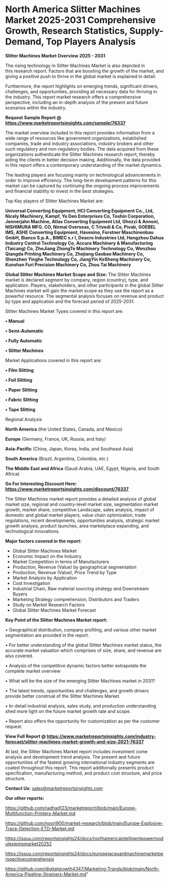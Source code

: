 # North America Slitter Machines Market 2025-2031 Comprehensive Growth, Research Statistics, Supply-Demand,  Top Players Analysis

<Strong> Slitter Machines Market Overview 2025 - 2031</strong>

The rising technology in Slitter Machines Market is also depicted in this research report. Factors that are boosting the growth of the market, and giving a positive push to thrive in the global market is explained in detail.

Furthermore, the report highlights on emerging trends, significant drivers, challenges, and opportunities, providing all necessary data for thriving in the industry. This report market research offers a comprehensive perspective, including an in-depth analysis of the present and future scenarios within the industry.

<strong>Request Sample Report @ <a href=https://www.marketreportsinsights.com/sample/76337>https://www.marketreportsinsights.com/sample/76337</a></strong>

The market overview included in this report provides information from a wide range of resources like government organizations, established companies, trade and industry associations, industry brokers and other such regulatory and non-regulatory bodies. The data acquired from these organizations authenticate the Slitter Machines research report, thereby aiding the clients in better decision making. Additionally, the data provided in this report offers a contemporary understanding of the market dynamics.

The leading players are focusing mainly on technological advancements in order to improve efficiency. The long-term development patterns for this market can be captured by continuing the ongoing process improvements and financial stability to invest in the best strategies.

Top Key players of Slitter Machines Market are:

<strong>Universal Converting Equipment, HCI Converting Equipment Co., Ltd, Nicely Machinery, Kampf, Yo Den Enterprises Co, Toshin Corporation, Jennerjahn Machine, Atlas Converting Equipment Ltd, Ghezzi & Annoni, NISHIMURA MFG. CO, Nirmal Overseas, C Trivedi & Co, Pivab, GOEBEL IMS, ASHE Converting Equipment, Havesino, Forstner Maschinenbau GmbH, Bianco S.p.A., BIMEC s.r l, Deacro Industries Ltd, Hangzhou Dahua Industry Control Technology Co, Accura Machinery & Manufacturing (Taicang) Co, ZheJiang ZhongTe Machinery Technology Co, Wenzhou Qiangda Printing Machinery Co, Zhejiang Gaobao Machinery Co, Shenzhen Yinghe Technology Co, JiangYin KeSheng Machinery Co, Kunshan Furi Precision Machinery Co, Zhou Tai Machinery</strong>

<strong><b>Global Slitter Machines Market Scope and Size:</b></strong>
The Slitter Machines market is declared segment by company, region (country), type, and application. Players, stakeholders, and other participants in the global Slitter Machines market will gain the market scope as they use the report as a powerful resource. The segmental analysis focuses on revenue and product by type and application and the forecast period of 2025-2031.

Slitter Machines Market Types covered in this report are:

<strong>• Manual

• Semi-Automatic

• Fully Automatic

• Slitter Machines</strong>

Market Applications covered in this report are:

<strong>• Film Slitting

• Foil Slitting

• Paper Slitting

• Fabric Slitting

• Tape Slitting</strong> 

Regional Analysis

<strong>North America</strong> (the United States, Canada, and Mexico)

<strong>Europe</strong> (Germany, France, UK, Russia, and Italy)

<strong>Asia-Pacific</strong> (China, Japan, Korea, India, and Southeast Asia)

<strong>South America</strong> (Brazil, Argentina, Colombia, etc.)

<strong>The Middle East and Africa</strong> (Saudi Arabia, UAE, Egypt, Nigeria, and South Africa)

<strong>Go For Interesting Discount Here: <a href=https://www.marketreportsinsights.com/discount/76337>https://www.marketreportsinsights.com/discount/76337</a></strong>

The Slitter Machines market report provides a detailed analysis of global market size, regional and country-level market size, segmentation market growth, market share, competitive Landscape, sales analysis, impact of domestic and global market players, value chain optimization, trade regulations, recent developments, opportunities analysis, strategic market growth analysis, product launches, area marketplace expanding, and technological innovations.

<strong><b>Major factors covered in the report:</b></strong>
<ul>
  <li>Global Slitter Machines Market </li>
  <li>Economic Impact on the Industry</li>
  <li>Market Competition in terms of Manufacturers</li>
  <li>Production, Revenue (Value) by geographical segmentation</li>
  <li>Production, Revenue (Value), Price Trend by Type</li>
  <li>Market Analysis by Application</li>
  <li>Cost Investigation</li>
  <li>Industrial Chain, Raw material sourcing strategy and Downstream Buyers</li>
  <li>Marketing Strategy comprehension, Distributors and Traders</li>
  <li>Study on Market Research Factors</li>
  <li>Global Slitter Machines Market Forecast</li>
</ul>

<strong><b>Key Point of the Slitter Machines Market report:</b></strong>

• Geographical distribution, company profiling, and various other market segmentation are provided in the report.

• For better understanding of the global Slitter Machines market status, the accurate market valuation which comprises of size, share, and revenue are also covered.

• Analysis of the competitive dynamic factors better extrapolate the complete market overview

• What will be the size of the emerging Slitter Machines market in 2031?

• The latest trends, opportunities and challenges, and growth drivers provide better construal of the Slitter Machines Market.

• In-detail industrial analysis, sales study, and production understanding shed more light on the future market growth rate and scope.

• Report also offers the opportunity for customization as per the customer request.

<strong><b>View Full Report @ <a href=https://www.marketreportsinsights.com/industry-forecast/slitter-machines-market-growth-and-size-2021-76337>https://www.marketreportsinsights.com/industry-forecast/slitter-machines-market-growth-and-size-2021-76337</a></b></strong>


At last, the Slitter Machines Market report includes investment come analysis and development trend analysis. The present and future opportunities of the fastest growing international industry segments are coated throughout this report. This report additionally presents product specification, manufacturing method, and product cost structure, and price structure.

<strong>Contact Us:</strong>
sales@marketreportsinsights.com

<strong>Our other reports:</strong>

<a href=https://github.com/radhad123/marketreport/blob/main/Europe-Multifunction-Printers-Market.md>https://github.com/radhad123/marketreport/blob/main/Europe-Multifunction-Printers-Market.md</a>

<a href=https://github.com/noori900/market-research/blob/main/Europe-Explosive-Trace-Detection-ETD-Market.md>https://github.com/noori900/market-research/blob/main/Europe-Explosive-Trace-Detection-ETD-Market.md</a>

<a href=https://issuu.com/reportsinsights24/docs/northamericaintelligentpowermodulesipmsmarket20252>https://issuu.com/reportsinsights24/docs/northamericaintelligentpowermodulesipmsmarket20252</a>

<a href=https://issuu.com/reportsinsights24/docs/europejacquardmachinemarketperspectivecomprehensiv>https://issuu.com/reportsinsights24/docs/europejacquardmachinemarketperspectivecomprehensiv</a>

<a href=https://github.com/digitalgrowth4347/Marketing-Trands/blob/main/North-America-Pipeline-Strainers-Market.md>https://github.com/digitalgrowth4347/Marketing-Trands/blob/main/North-America-Pipeline-Strainers-Market.md</a>"
